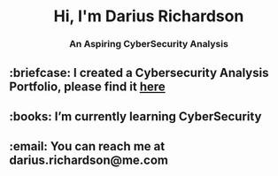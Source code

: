 <h1 align="center">Hi, I'm Darius Richardson</h1>
<h3 align="center">An Aspiring CyberSecurity Analysis</h3>

<h2>:briefcase: I created a Cybersecurity Analysis Portfolio, please find it <a href="https://github.com/dariusrichardson55/CyberSecurity-Bootcamp" target="blank">here</h2></a>


<h2>:books: I’m currently learning CyberSecurity</h2>

<h2>:email: You can reach me at darius.richardson@me.com</h2>
